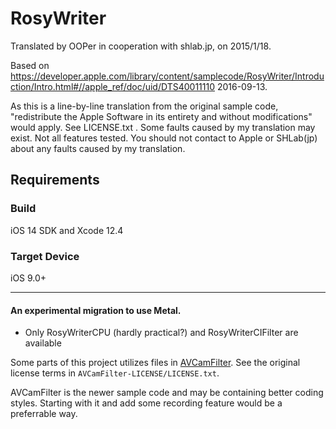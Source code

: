 # RosyWriter

Translated by OOPer in cooperation with shlab.jp, on 2015/1/18.

Based on
<https://developer.apple.com/library/content/samplecode/RosyWriter/Introduction/Intro.html#//apple_ref/doc/uid/DTS40011110>
2016-09-13.

As this is a line-by-line translation from the original sample code, "redistribute the Apple Software in its entirety and without modifications" would apply. See LICENSE.txt .
Some faults caused by my translation may exist. Not all features tested.
You should not contact to Apple or SHLab(jp) about any faults caused by my translation.

## Requirements

### Build

iOS 14 SDK and Xcode 12.4

### Target Device

iOS 9.0+

---
#### An experimental migration to use Metal.

- Only RosyWriterCPU (hardly practical?) and RosyWriterCIFilter are available

Some parts of this project utilizes files in [AVCamFilter](https://developer.apple.com/documentation/avfoundation/cameras_and_media_capture/avcamfilter_applying_filters_to_a_capture_stream).
See the original license terms in `AVCamFilter-LICENSE/LICENSE.txt`.

AVCamFilter is the newer sample code and may be containing better coding styles.
Starting with it and add some recording feature would be a preferrable way.
